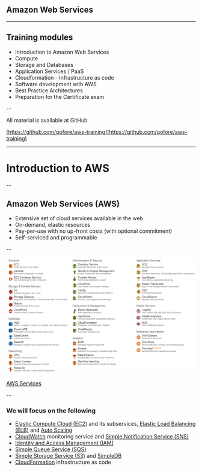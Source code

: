 
## Amazon Web Services

---

## Training modules

- Introduction to Amazon Web Services
- Compute
- Storage and Databases
- Application Services / PaaS
- Cloudformation - Infrastructure as code
- Software development with AWS
- Best Practice Architectures
- Preparation for the Certificate exam

--

All material is available at GitHub

[https://github.com/gofore/aws-training](https://github.com/gofore/aws-training)

---

# Introduction to AWS

--

## Amazon Web Services (AWS)

- Extensive set of cloud services available in the web
- On-demand, elastic resources
- Pay-per-use with no up-front costs (with optional commitment)
- Self-serviced and programmable

--

![List of AWS Services](/images/aws_list_of_services.png)

[AWS Services](http://aws.amazon.com/products/)

--

### We will focus on the following

- [Elastic Compute Cloud (EC2)](http://aws.amazon.com/ec2/) and its subservices, [Elastic Load Balancing (ELB)](http://aws.amazon.com/elasticloadbalancing/) and [Auto Scaling](http://aws.amazon.com/autoscaling/)
- [CloudWatch](http://aws.amazon.com/cloudwatch/) monitoring service and [Simple Notification Service (SNS)](http://aws.amazon.com/sns/)
- [Identity and Access Management (IAM)](http://aws.amazon.com/iam/)
- [Simple Queue Service (SQS)](http://aws.amazon.com/sqs/)
- [Simple Storage Service (S3)](http://aws.amazon.com/s3/) and [SimpleDB](http://aws.amazon.com/simpledb/)
- [CloudFormation](http://aws.amazon.com/cloudformation/) infrastructure as code

